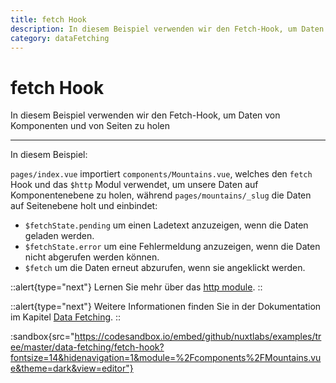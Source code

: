 ```yaml
---
title: fetch Hook
description: In diesem Beispiel verwenden wir den Fetch-Hook, um Daten von Komponenten und von Seiten zu holen
category: dataFetching
---
```


# fetch Hook

In diesem Beispiel verwenden wir den Fetch-Hook, um Daten von Komponenten und von Seiten zu holen

---

In diesem Beispiel:

`pages/index.vue` importiert `components/Mountains.vue`, welches den `fetch` Hook und das `$http` Modul verwendet, um unsere Daten auf Komponentenebene zu holen, während `pages/mountains/_slug` die Daten auf Seitenebene holt und einbindet:

- `$fetchState.pending` um einen Ladetext anzuzeigen, wenn die Daten geladen werden.
- `$fetchState.error` um eine Fehlermeldung anzuzeigen, wenn die Daten nicht abgerufen werden können.
- `$fetch` um die Daten erneut abzurufen, wenn sie angeklickt werden.

::alert{type="next"}
Lernen Sie mehr über das [http module](https://http.nuxtjs.org/).
::

::alert{type="next"}
Weitere Informationen finden Sie in der Dokumentation im Kapitel [Data Fetching](/docs/features/data-fetching).
::

:sandbox{src="https://codesandbox.io/embed/github/nuxtlabs/examples/tree/master/data-fetching/fetch-hook?fontsize=14&hidenavigation=1&module=%2Fcomponents%2FMountains.vue&theme=dark&view=editor"}
